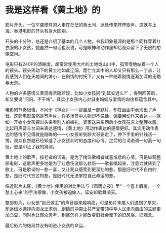 # 我是这样看《黄土地》的

影片开头，一位军装模样的人走在茫茫的黄土间，远处传来阵阵歌声。这就与上海、香港电影的开头有巨大区别。

开头的十分钟，总还是介绍了基本的几个人物，令我印象最深的是那个同样穿着红衣服的小女孩，她虽然一句话也没说，可是眼神和动作里却给观众留下了无限的想像空间。

电影只有240P的清晰度，却常常使用大片的土地或山川中，孤零零地站着一个人的镜头。镜头摇动下的黄土地如此辽阔，而伫立其中的人却又只有那么一丁点，让我感到人们在天地间的渺小，在剧情的衬托下，又有一种随着剧情逐渐加深的无助与无奈。

人物的许多感情又表现得若隐若现，比如小女孩问“到延安远么?” ，得到回答后，却又要说“问问，不干啥”。其实小女孩内心对自由婚姻与爱情的向往都蕴含其中。

电影的节奏很慢，不同于《神女》——那虽是一部默片，却在画面中表现出了声音。这部电影虽然是有声片，许多场景中人物却不说话，偏要用动作来表达——就如一开始小女孩探出头来看别人的婚礼，婆家送来东西后小女孩在床上整理衣服。比起用声音与台词来表达感情，《黄土地》用动作表达的感情更好。其实用动作表达的感情不见得就是隐晦的——小女孩听到顾大哥要走了，停下手里的针线活一愣，观众自然就已经知道了小女孩此时的态度和心情。之后的台词语调一句高一句低，更是印证了我的猜测。

黄土地上的歌声，按老者的话说，是为了掩饰歌唱者或喜或悲的心情，可是纵观整部电影，这歌声更多地是为了让悲伤没那么悲伤——歌者唱起来，注意力就转到了歌上，可是歌词的一悲一喜，又让观众感受到更深刻的悲，那是旧时代不自由的悲，是旧时代穷苦的悲，是旧时代无法掌控自己命运的悲。

临近影片末尾，《黄土地》使用的对比手法与《风雨之夜》里“一个喜上眉梢，一个愁上心来”的手法很像，小女孩被迫嫁人，延安却歌舞喧天。

整部影片，小女孩“自己做主”的声音越来越响亮，可是影片末尾人们遇到了旱灾，却迷信地选择向海龙王求雨，剧情的冲突让共产党带领中华人民走向自由的主题更加凸显，同时也让观众思考，到底怎样才能改变旧社会留下的旧风俗、旧观念。

最后影片的结局并没有明说小女孩的命运，